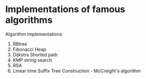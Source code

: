 # Implementations of famous algorithms
Algorithm implementations  

1. RBtree  
2. Fibonacci Heap  
3. Dijkstra Shorted path  
4. KMP string search  
5. RSA  
6. Linear time Suffix Tree Construction - McCreight's algorithm
